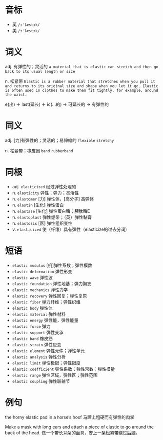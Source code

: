 # 音标

- 英 `/ɪ'læstɪk/`
- 美 `/ɪ'læstɪk/`

# 词义

adj. 有弹性的；灵活的
`a material that is elastic can stretch and then go back to its usual length or size`

n. 松紧带
`Elastic is a rubber material that stretches when you pull it and returns to its original size and shape when you let it go. Elastic is often used in clothes to make them fit tightly, for example, around the waist. `



e(出) ＋ last(延长) ＋ ic(…的) → 可延长的 → 有弹性的

# 同义

adj. [力]有弹性的；灵活的；易伸缩的
`flexible` `stretchy`

n. 松紧带；橡皮圈
`band` `rubberband`

# 同根

- adj. `elasticized` 经过弹性处理的
- n. `elasticity` 弹性；弹力；灵活性
- n. `elastomer` [力] 弹性体，[高分子] 高弹体
- n. `elastin` [生化] 弹性蛋白
- n. `elastase` [生化] 弹性蛋白酶；胰肽酶E
- n. `elastoplast` 弹性绷带；（英）弹性黏膏
- n. `elastosis` [医] 弹性组织变性
- v. `elasticized` 使（纤维）具有弹性（elasticize的过去分词）

# 短语

- `elastic modulus` [机]弹性系数；弹性模数
- `elastic deformation` 弹性形变
- `elastic wave` 弹性波
- `elastic foundation` 弹性地基；弹力胸衣
- `elastic mechanics` 弹性力学
- `elastic recovery` 弹性回复；弹性复原
- `elastic fiber` 弹力纤维；弹性织维
- `elastic body` 弹性体
- `elastic material` 弹性材料
- `elastic energy` 弹性能，弹性能量
- `elastic force` 弹力
- `elastic support` 弹性支承
- `elastic band` 橡皮筋
- `elastic strain` 弹性应变
- `elastic element` 弹性元件；弹性单元
- `elastic analysis` 弹性分析
- `elastic limit` 弹性极限；弹性限度
- `elastic coefficient` 弹性系数；弹性常数；弹性模量
- `elastic range` 弹性区域，弹性区；弹性范围
- `elastic coupling` 弹性联轴节

# 例句

the horny elastic pad in a horse’s hoof
马蹄上粗硬而有弹性的肉掌

Make a mask with long ears and attach a piece of elastic to go around the back of the head.
做一个带长耳朵的面具，安上一条松紧带绕过后脑。


